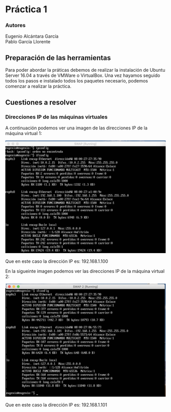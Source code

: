 # Práctica 1
### Autores
Eugenio Alcántara García  
Pablo García Llorente

## Preparación de las herramientas
Para poder abordar la práticas debemos de realizar la instalación de Ubuntu Server 16.04 a través de VMWare o VirtualBox. Una vez hayamos seguido todos los pasos e instalado todos los paquetes necesario, podemos comenzar a realizar la práctica.  

## Cuestiones a resolver
### Direcciones IP de las máquinas virtuales
A continuación podemos ver una imagen de las direcciones IP de la máquina virtual 1:

![Dirección IP máquina virtual 1](imagen_1.png)

Que en este caso la dirección IP es: 192.168.1.100 

En la sigueinte imagen podemos ver las direcciones IP de la máquina virtual 2:

![Dirección IP máquina virtual 2](imagen_2.png) 

Que en este caso la dirección IP es: 192.168.1.101 
